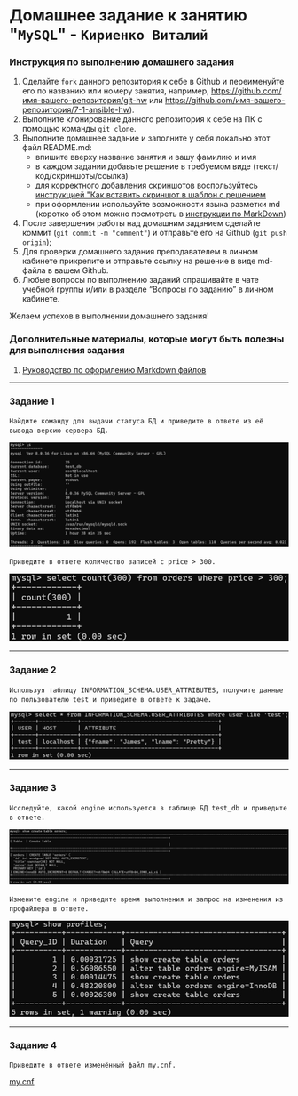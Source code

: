 # Домашнее задание к занятию "`MySQL`" - `Кириенко Виталий`


### Инструкция по выполнению домашнего задания

   1. Сделайте `fork` данного репозитория к себе в Github и переименуйте его по названию или номеру занятия, например, https://github.com/имя-вашего-репозитория/git-hw или  https://github.com/имя-вашего-репозитория/7-1-ansible-hw).
   2. Выполните клонирование данного репозитория к себе на ПК с помощью команды `git clone`.
   3. Выполните домашнее задание и заполните у себя локально этот файл README.md:
      - впишите вверху название занятия и вашу фамилию и имя
      - в каждом задании добавьте решение в требуемом виде (текст/код/скриншоты/ссылка)
      - для корректного добавления скриншотов воспользуйтесь [инструкцией "Как вставить скриншот в шаблон с решением](https://github.com/netology-code/sys-pattern-homework/blob/main/screen-instruction.md)
      - при оформлении используйте возможности языка разметки md (коротко об этом можно посмотреть в [инструкции  по MarkDown](https://github.com/netology-code/sys-pattern-homework/blob/main/md-instruction.md))
   4. После завершения работы над домашним заданием сделайте коммит (`git commit -m "comment"`) и отправьте его на Github (`git push origin`);
   5. Для проверки домашнего задания преподавателем в личном кабинете прикрепите и отправьте ссылку на решение в виде md-файла в вашем Github.
   6. Любые вопросы по выполнению заданий спрашивайте в чате учебной группы и/или в разделе “Вопросы по заданию” в личном кабинете.
   
Желаем успехов в выполнении домашнего задания!
   
### Дополнительные материалы, которые могут быть полезны для выполнения задания

1. [Руководство по оформлению Markdown файлов](https://gist.github.com/Jekins/2bf2d0638163f1294637#Code)

---

### Задание 1

`Найдите команду для выдачи статуса БД и приведите в ответе из её вывода версию сервера БД.`

![Скриншот 1](https://github.com/vkir43/git/blob/main/db14/img/db43.jpg)

`Приведите в ответе количество записей с price > 300.`

![Скриншот 2](https://github.com/vkir43/git/blob/main/db14/img/db44.jpg)

---

### Задание 2

`Используя таблицу INFORMATION_SCHEMA.USER_ATTRIBUTES, получите данные по пользователю test и приведите в ответе к задаче.`

![Скриншот 3](https://github.com/vkir43/git/blob/main/db14/img/db45.jpg)

---

### Задание 3

`Исследуйте, какой engine используется в таблице БД test_db и приведите в ответе.`

![Скриншот 4](https://github.com/vkir43/git/blob/main/db14/img/db46.jpg)

`Измените engine и приведите время выполнения и запрос на изменения из профайлера в ответе.`

![Скриншот 5](https://github.com/vkir43/git/blob/main/db14/img/db47.jpg)

---

### Задание 4

`Приведите в ответе изменённый файл my.cnf.`

[my.cnf](https://github.com/vkir43/git/blob/main/db14/my.cnf)

